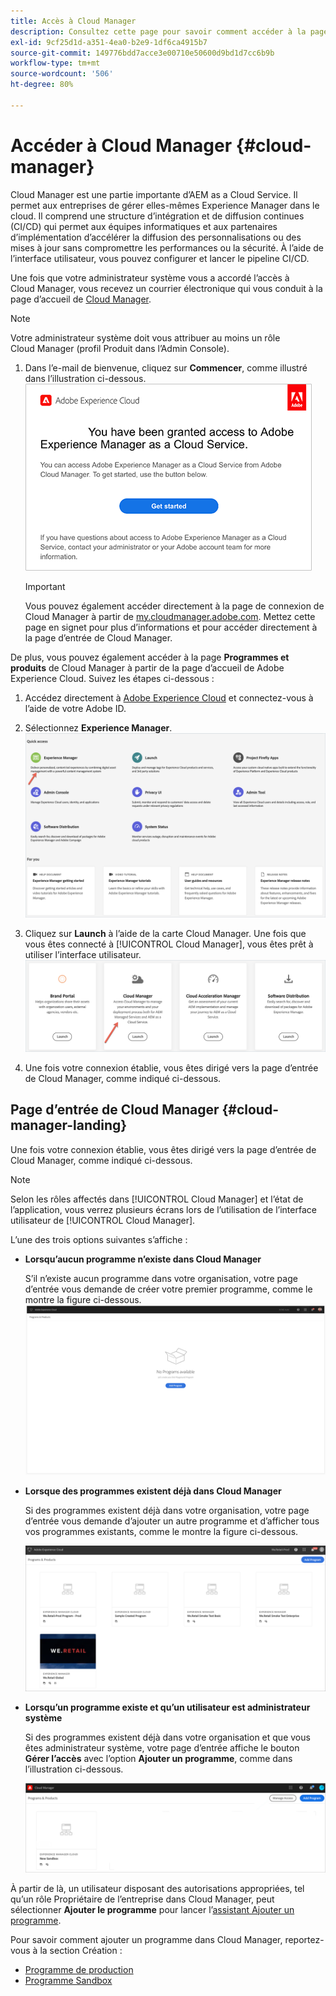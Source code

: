 ```yaml
---
title: Accès à Cloud Manager
description: Consultez cette page pour savoir comment accéder à la page d’entrée de Cloud Manager.
exl-id: 9cf25d1d-a351-4ea0-b2e9-1df6ca4915b7
source-git-commit: 149776bdd7acce3e00710e50600d9bd1d7cc6b9b
workflow-type: tm+mt
source-wordcount: '506'
ht-degree: 80%

---
```


# Accéder à Cloud Manager {#cloud-manager}

Cloud Manager est une partie importante d’AEM as a Cloud Service. Il permet aux entreprises de gérer elles-mêmes Experience Manager dans le cloud. Il comprend une structure d’intégration et de diffusion continues (CI/CD) qui permet aux équipes informatiques et aux partenaires d’implémentation d’accélérer la diffusion des personnalisations ou des mises à jour sans compromettre les performances ou la sécurité. À l’aide de l’interface utilisateur, vous pouvez configurer et lancer le pipeline CI/CD.

Une fois que votre administrateur système vous a accordé l’accès à Cloud Manager, vous recevez un courrier électronique qui vous conduit à la page d’accueil de [Cloud Manager](https://experience.adobe.com).

>[!NOTE]
>Votre administrateur système doit vous attribuer au moins un rôle Cloud Manager (profil Produit dans l’Admin Console).

1. Dans l’e-mail de bienvenue, cliquez sur **Commencer**, comme illustré dans l’illustration ci-dessous.
   ![](/help/onboarding/what-is-required/assets/get-started-email.png)


   >[!IMPORTANT]
   >Vous pouvez également accéder directement à la page de connexion de Cloud Manager à partir de [my.cloudmanager.adobe.com](https://my.cloudmanager.adobe.com/). Mettez cette page en signet pour plus d’informations et pour accéder directement à la page d’entrée de Cloud Manager.

De plus, vous pouvez également accéder à la page **Programmes et produits** de Cloud Manager à partir de la page d’accueil de Adobe Experience Cloud. Suivez les étapes ci-dessous :

1. Accédez directement à [Adobe Experience Cloud](https://experience.adobe.com) et connectez-vous à l’aide de votre Adobe ID.

1. Sélectionnez **Experience Manager**.
   ![](/help/implementing/cloud-manager/getting-access-to-aem-in-cloud/assets/landing-page1.png)

1. Cliquez sur **Launch** à l’aide de la carte Cloud Manager. Une fois que vous êtes connecté à [!UICONTROL Cloud Manager], vous êtes prêt à utiliser l’interface utilisateur.
   ![](/help/implementing/cloud-manager/getting-access-to-aem-in-cloud/assets/landing-page2.png)

1. Une fois votre connexion établie, vous êtes dirigé vers la page d’entrée de Cloud Manager, comme indiqué ci-dessous.


## Page d’entrée de Cloud Manager {#cloud-manager-landing}

Une fois votre connexion établie, vous êtes dirigé vers la page d’entrée de Cloud Manager, comme indiqué ci-dessous.

>[!NOTE]
>Selon les rôles affectés dans [!UICONTROL Cloud Manager] et l’état de l’application, vous verrez plusieurs écrans lors de l’utilisation de l’interface utilisateur de [!UICONTROL Cloud Manager].

L’une des trois options suivantes s’affiche :

* **Lorsqu’aucun programme n’existe dans Cloud Manager**

   S’il n’existe aucun programme dans votre organisation, votre page d’entrée vous demande de créer votre premier programme, comme le montre la figure ci-dessous.
   ![](/help/implementing/cloud-manager/getting-access-to-aem-in-cloud/assets/first_timelogin0.png)

* **Lorsque des programmes existent déjà dans Cloud Manager**

   Si des programmes existent déjà dans votre organisation, votre page d’entrée vous demande d’ajouter un autre programme et d’afficher tous vos programmes existants, comme le montre la figure ci-dessous.

   ![](/help/implementing/cloud-manager/getting-access-to-aem-in-cloud/assets/first_timelogin1.png)

* **Lorsqu’un programme existe et qu’un utilisateur est administrateur système**

   Si des programmes existent déjà dans votre organisation et que vous êtes administrateur système, votre page d’entrée affiche le bouton **Gérer l’accès** avec l’option **Ajouter un programme**, comme dans l’illustration ci-dessous.

   ![](/help/implementing/cloud-manager/getting-access-to-aem-in-cloud/assets/admin-console-4.png)

À partir de là, un utilisateur disposant des autorisations appropriées, tel qu’un rôle Propriétaire de l’entreprise dans Cloud Manager, peut sélectionner **Ajouter le programme** pour lancer l’[assistant Ajouter un programme](https://experienceleague.adobe.com/docs/experience-manager-cloud-service/onboarding/getting-access/production-programs/creating-production-program.html?lang=fr#getting-access).

Pour savoir comment ajouter un programme dans Cloud Manager, reportez-vous à la section Création :

* [Programme de production](https://experienceleague.adobe.com/docs/experience-manager-cloud-service/implementing/using-cloud-manager/production-programs/creating-production-program.html?lang=en)
* [Programme Sandbox](https://experienceleague.adobe.com/docs/experience-manager-cloud-service/implementing/using-cloud-manager/sandbox-programs/creating-sandbox-program.html?lang=en)